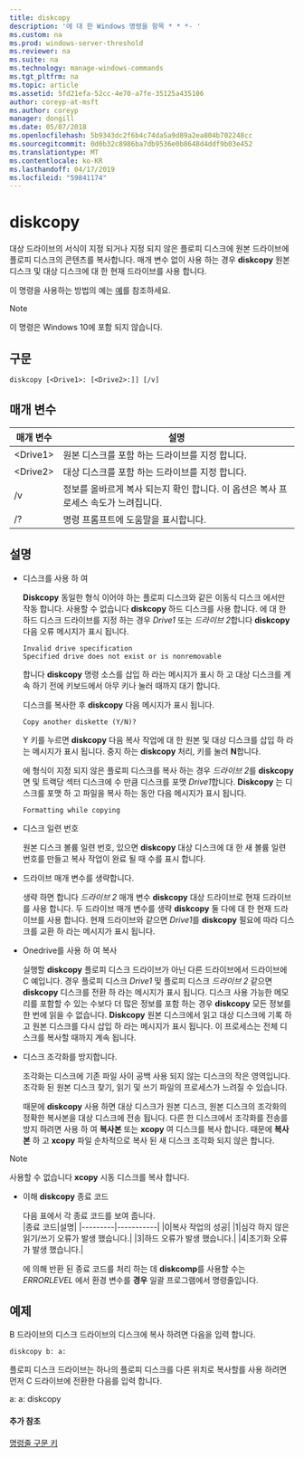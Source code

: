 ```yaml
---
title: diskcopy
description: '에 대 한 Windows 명령을 항목 * * *- '
ms.custom: na
ms.prod: windows-server-threshold
ms.reviewer: na
ms.suite: na
ms.technology: manage-windows-commands
ms.tgt_pltfrm: na
ms.topic: article
ms.assetid: 5fd21efa-52cc-4e70-a7fe-35125a435106
author: coreyp-at-msft
ms.author: coreyp
manager: dongill
ms.date: 05/07/2018
ms.openlocfilehash: 5b9343dc2f6b4c74da5a9d89a2ea804b702248cc
ms.sourcegitcommit: 0d0b32c8986ba7db9536e0b8648d4ddf9b03e452
ms.translationtype: MT
ms.contentlocale: ko-KR
ms.lasthandoff: 04/17/2019
ms.locfileid: "59841174"
---
```

# <a name="diskcopy"></a>diskcopy



대상 드라이브의 서식이 지정 되거나 지정 되지 않은 플로피 디스크에 원본 드라이브에 플로피 디스크의 콘텐츠를 복사합니다. 매개 변수 없이 사용 하는 경우 **diskcopy** 원본 디스크 및 대상 디스크에 대 한 현재 드라이브를 사용 합니다.

이 명령을 사용하는 방법의 예는 [예](#BKMK_examples)를 참조하세요.

> [!NOTE]
> 이 명령은 Windows 10에 포함 되지 않습니다.

## <a name="syntax"></a>구문

```
diskcopy [<Drive1>: [<Drive2>:]] [/v]
```

## <a name="parameters"></a>매개 변수

|매개 변수|설명|
|---------|-----------|
|\<Drive1>|원본 디스크를 포함 하는 드라이브를 지정 합니다.|
|\<Drive2>|대상 디스크를 포함 하는 드라이브를 지정 합니다.|
|/v|정보를 올바르게 복사 되는지 확인 합니다. 이 옵션은 복사 프로세스 속도가 느려집니다.|
|/?|명령 프롬프트에 도움말을 표시합니다.|

## <a name="remarks"></a>설명

-   디스크를 사용 하 여

    **Diskcopy** 동일한 형식 이어야 하는 플로피 디스크와 같은 이동식 디스크 에서만 작동 합니다. 사용할 수 없습니다 **diskcopy** 하드 디스크를 사용 합니다. 에 대 한 하드 디스크 드라이브를 지정 하는 경우 *Drive1* 또는 *드라이브 2*합니다 **diskcopy** 다음 오류 메시지가 표시 됩니다.  
    ```
    Invalid drive specification
    Specified drive does not exist or is nonremovable
    ```  
    합니다 **diskcopy** 명령 소스를 삽입 하 라는 메시지가 표시 하 고 대상 디스크를 계속 하기 전에 키보드에서 아무 키나 눌러 때까지 대기 합니다.

    디스크를 복사한 후 **diskcopy** 다음 메시지가 표시 됩니다.  
    ```
    Copy another diskette (Y/N)?
    ```  
    Y 키를 누르면 **diskcopy** 다음 복사 작업에 대 한 원본 및 대상 디스크를 삽입 하 라는 메시지가 표시 됩니다. 중지 하는 **diskcopy** 처리, 키를 눌러 **N**합니다.

    에 형식이 지정 되지 않은 플로피 디스크를 복사 하는 경우 *드라이브 2*를 **diskcopy** 면 및 트랙당 섹터 디스크에 수 만큼 디스크를 포맷 *Drive1*합니다. **Diskcopy** 는 디스크를 포맷 하 고 파일을 복사 하는 동안 다음 메시지가 표시 됩니다.  
    ```
    Formatting while copying
    ```  
-   디스크 일련 번호

    원본 디스크 볼륨 일련 번호, 있으면 **diskcopy** 대상 디스크에 대 한 새 볼륨 일련 번호를 만들고 복사 작업이 완료 될 때 수를 표시 합니다.
-   드라이브 매개 변수를 생략합니다.

    생략 하면 합니다 *드라이브 2* 매개 변수 **diskcopy** 대상 드라이브로 현재 드라이브를 사용 합니다. 두 드라이브 매개 변수를 생략 **diskcopy** 둘 다에 대 한 현재 드라이브를 사용 합니다. 현재 드라이브와 같으면 *Drive1*를 **diskcopy** 필요에 따라 디스크를 교환 하 라는 메시지가 표시 됩니다.
-   Onedrive를 사용 하 여 복사

    실행할 **diskcopy** 플로피 디스크 드라이브가 아닌 다른 드라이브에서 드라이브에 C 예입니다. 경우 플로피 디스크 *Drive1* 및 플로피 디스크 *드라이브 2* 같으면 **diskcopy** 디스크를 전환 하 라는 메시지가 표시 됩니다. 디스크 사용 가능한 메모리를 포함할 수 있는 수보다 더 많은 정보를 포함 하는 경우 **diskcopy** 모든 정보를 한 번에 읽을 수 없습니다. **Diskcopy** 원본 디스크에서 읽고 대상 디스크에 기록 하 고 원본 디스크를 다시 삽입 하 라는 메시지가 표시 됩니다. 이 프로세스는 전체 디스크를 복사할 때까지 계속 됩니다.
-   디스크 조각화를 방지합니다.

    조각화는 디스크에 기존 파일 사이 공백 사용 되지 않는 디스크의 작은 영역입니다. 조각화 된 원본 디스크 찾기, 읽기 및 쓰기 파일의 프로세스가 느려질 수 있습니다.

    때문에 **diskcopy** 사용 하면 대상 디스크가 원본 디스크, 원본 디스크의 조각화의 정확한 복사본을 대상 디스크에 전송 됩니다. 다른 한 디스크에서 조각화를 전송를 방지 하려면 사용 하 여 **복사본** 또는 **xcopy** 여 디스크를 복사 합니다. 때문에 **복사본** 하 고 **xcopy** 파일 순차적으로 복사 된 새 디스크 조각화 되지 않은 합니다.

> [!NOTE]
> 사용할 수 없습니다 **xcopy** 시동 디스크를 복사 합니다.
-   이해 **diskcopy** 종료 코드

    다음 표에서 각 종료 코드를 보여 줍니다.  
    |종료 코드|설명|
    |---------|-----------|
    |0|복사 작업의 성공|
    |1|심각 하지 않은 읽기/쓰기 오류가 발생 했습니다.|
    |3|하드 오류가 발생 했습니다.|
    |4|초기화 오류가 발생 했습니다.|

    에 의해 반환 된 종료 코드를 처리 하는 데 **diskcomp**를 사용할 수는 *ERRORLEVEL* 에서 환경 변수를 **경우** 일괄 프로그램에서 명령줄입니다.

## <a name="BKMK_examples"></a>예제

B 드라이브의 디스크 드라이브의 디스크에 복사 하려면 다음을 입력 합니다.
```
diskcopy b: a:
```
플로피 디스크 드라이브는 하나의 플로피 디스크를 다른 위치로 복사할를 사용 하려면 먼저 C 드라이브에 전환한 다음를 입력 합니다.

a: a: diskcopy

#### <a name="additional-references"></a>추가 참조

[명령줄 구문 키](command-line-syntax-key.md)